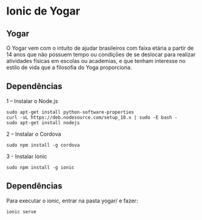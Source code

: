 # Ionic de Yogar

## Yogar

O Yogar vem com o intuito de ajudar brasileiros com faixa etária a partir de 14 anos  que não possuem tempo ou condições de se deslocar para realizar atividades físicas em escolas ou academias, e que tenham interesse no estilo de vida que a filosofia do Yoga proporciona.

## Dependências 
1 – Instalar o Node.js
```
sudo apt-get install python-software-properties
curl -sL https://deb.nodesource.com/setup_10.x | sudo -E bash -
sudo apt-get install nodejs
```
2 – Instalar o Cordova

```
sudo npm install -g cordova
```
3 - Instalar Ionic

```
sudo npm install -g ionic
```

## Dependências 
 Para executar o ionic, entrar na pasta yogar/ e fazer:

```
ionic serve
```
